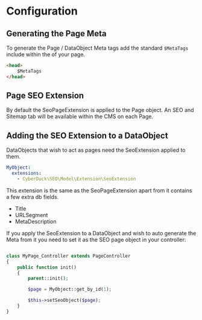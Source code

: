 # Configuration

## Generating the Page Meta

To generate the Page / DataObject Meta tags add the standard `$MetaTags` include within the <head> of your page.

```html
<head>
    $MetaTags
</head>
```

## Page SEO Extension

By default the SeoPageExtension is applied to the Page object. An SEO and Sitemap tab will be available within the CMS on each Page.

## Adding the SEO Extension to a DataObject

DataObjects that wish to act as pages need the SeoExtension applied to them.

```yml
MyObject:
  extensions:
    - CyberDuck\SEO\Model\Extension\SeoExtension
```

This extension is the same as the SeoPageExtension apart from it contains a few extra db fields.

  - Title
  - URLSegment
  - MetaDescription

If you apply the SeoExtension to a DataObject and wish to auto generate the Meta from it you need to set it as the SEO page object in your controller:

```php

class MyPage_Controller extends PageController
{
    public function init()
    {
        parent::init();

        $page = MyObject::get_by_id(1);

        $this->setSeoObject($page);
    }
}
``` 